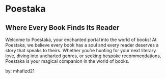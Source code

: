 # Poestaka
## Where Every Book Finds Its Reader

Welcome to Poestaka, your enchanted portal into the world of books! At Poestaka, we believe every book has a soul and every reader deserves a story that speaks to theirs. Whether you’re hunting for your next literary love, diving into uncharted genres, or seeking bespoke recommendations, Poestaka is your magical companion in the world of books.

by: mhafizd21
